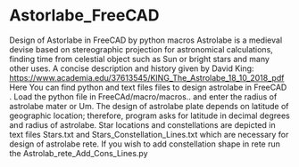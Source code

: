 # Astorlabe_FreeCAD
Design of Astorlabe in FreeCAD by python macros
Astrolabe is a medieval devise based on stereographic projection for astronomical calculations, finding time from celestial object such as Sun or bright stars and many other uses.
A concise description and history given by David King:
https://www.academia.edu/37613545/KING_The_Astrolabe_18_10_2018_pdf
Here You can find python and text files files to design astrolabe in FreeCAD . Load the python file in FreeCAd/macro/macros.. and enter the radius of astrolabe mater or Um. The design of astrolabe plate depends on latitude of geographic location; therefore, program asks for latitude in decimal degrees and radius of astrolabe. 
Star locations and constellations are depicted in text files Stars.txt and Stars_Constellation_Lines.txt which are necessary for design of astrolabe rete. If you wish to add constellation shape in rete run the Astrolab_rete_Add_Cons_Lines.py 
